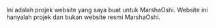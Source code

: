 Ini adalah projek website yang saya buat untuk MarshaOshi. Website ini hanyalah projek dan bukan website resmi MarshaOshi.
